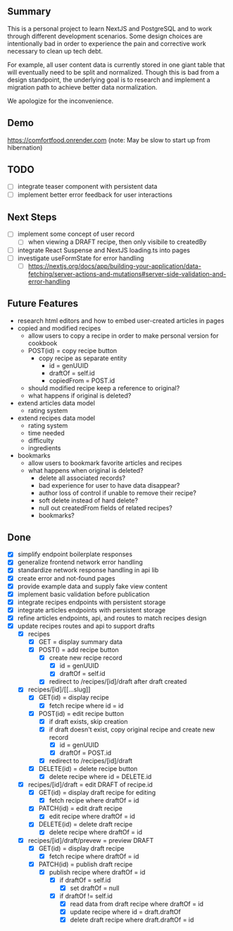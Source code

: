 ## Summary
This is a personal project to learn NextJS and PostgreSQL and to work through different development scenarios.  Some design choices are intentionally bad in order to experience the pain and corrective work necessary to clean up tech debt.

For example, all user content data is currently stored in one giant table that will eventually need to be split and normalized.  Though this is bad from a design standpoint, the underlying goal is to research and implement a migration path to achieve better data normalization.

We apologize for the inconvenience.

## Demo
https://comfortfood.onrender.com
(note: May be slow to start up from hibernation)

## TODO
- [ ] integrate teaser component with persistent data
- [ ] implement better error feedback for user interactions

## Next Steps
- [ ] implement some concept of user record
    - [ ] when viewing a DRAFT recipe, then only visibile to createdBy
- [ ] integrate React Suspense and NextJS loading.ts into pages
- [ ] investigate useFormState for error handling
    - [ ] https://nextjs.org/docs/app/building-your-application/data-fetching/server-actions-and-mutations#server-side-validation-and-error-handling

## Future Features
- research html editors and how to embed user-created articles in pages
- copied and modified recipes
    - allow users to copy a recipe in order to make personal version for cookbook
    - POST(id) = copy recipe button
        - copy recipe as separate entity
            - id = genUUID
            - draftOf = self.id
            - copiedFrom = POST.id
    - should modified recipe keep a reference to original?
    - what happens if original is deleted?
- extend articles data model
    - rating system
- extend recipes data model
    - rating system
    - time needed
    - difficulty
    - ingredients
- bookmarks
    - allow users to bookmark favorite articles and recipes
    - what happens when original is deleted?
        - delete all associated records?
        - bad experience for user to have data disappear?
        - author loss of control if unable to remove their recipe?
        - soft delete instead of hard delete?
        - null out createdFrom fields of related recipes?
        - bookmarks?

## Done
- [X] simplify endpoint boilerplate responses
- [X] generalize frontend network error handling
- [X] standardize network response handling in api lib
- [X] create error and not-found pages
- [X] provide example data and supply fake view content
- [X] implement basic validation before publication
- [X] integrate recipes endpoints with persistent storage
- [X] integrate articles endpoints with persistent storage
- [X] refine articles endpoints, api, and routes to match recipes design
- [X] update recipes routes and api to support drafts
    - [X] recipes
        - [X] GET = display summary data
        - [X] POST() = add recipe button
            - [X] create new recipe record
                - [X] id = genUUID
                - [X] draftOf = self.id
            - [X] redirect to /recipes/[id]/draft after draft created
    - [X] recipes/[id]/[[...slug]]
        - [X] GET(id) = display recipe
            - [X] fetch recipe where id = id
        - [X] POST(id) = edit recipe button
            - [X] if draft exists, skip creation
            - [X] if draft doesn't exist, copy original recipe and create new record
                - [X] id = genUUID
                - [X] draftOf = POST.id
            - [X] redirect to /recipes/[id]/draft
        - [X] DELETE(id) = delete recipe button
            - [X] delete recipe where id = DELETE.id
    - [X] recipes/[id]/draft = edit DRAFT of recipe.id
        - [X] GET(id) = display draft recipe for editing
            - [X] fetch recipe where draftOf = id
        - [X] PATCH(id) = edit draft recipe
            - [X] edit recipe where draftOf = id
        - [X] DELETE(id) = delete draft recipe
            - [X] delete recipe where draftOf = id
    - [X] recipes/[id]/draft/prevew = preview DRAFT
        - [X] GET(id) = display draft recipe
            - [X] fetch recipe where draftOf = id
        - [X] PATCH(id) = publish draft recipe
            - [X] publish recipe where draftOf = id
                - [X] if draftOf = self.id
                    - [X] set draftOf = null
                - [X] if draftOf != self.id
                    - [X] read data from draft recipe where draftOf = id
                    - [X] update recipe where id = draft.draftOf
                    - [X] delete draft recipe where draft.draftOf = id
